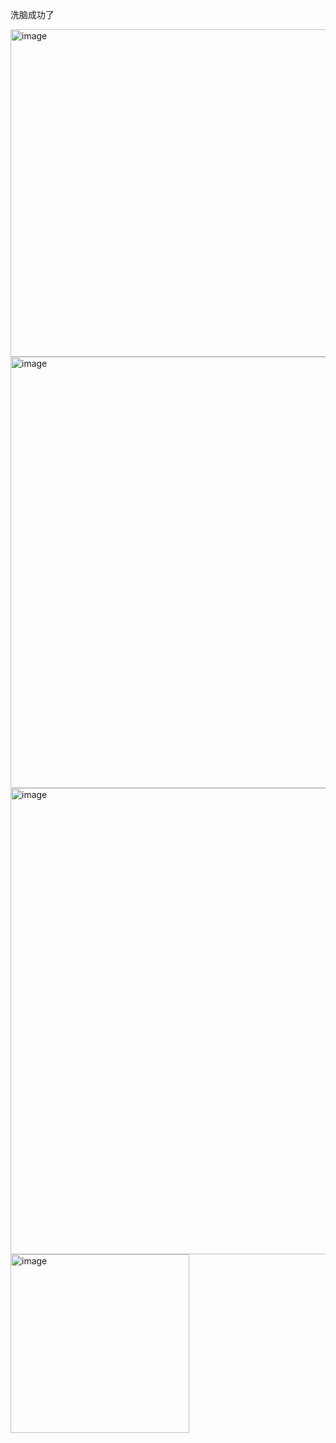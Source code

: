 洗脑成功了

<img width="524" alt="image" src="https://github.com/superkong001/InternLM_Learning/assets/37318654/6c274c93-7111-4646-bfa4-c0d5fea02a56">

<img width="690" alt="image" src="https://github.com/superkong001/InternLM_Learning/assets/37318654/dcf82c7c-6a09-43cf-a498-eee8fb7e6fea">

<img width="746" alt="image" src="https://github.com/superkong001/InternLM_Learning/assets/37318654/fcf5070b-46f3-4796-9ca1-4800628882e0">

<img width="286" alt="image" src="https://github.com/superkong001/InternLM_Learning/assets/37318654/65fff60d-81be-4f50-a978-6695076d497a">

